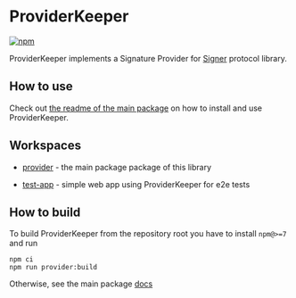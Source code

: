 # ProviderKeeper
[![npm](https://img.shields.io/npm/v/@waves/provider-keeper?color=blue&label=%40waves%2Fprovider-keeper&logo=npm)](https://www.npmjs.com/package/@waves/provider-keeper)

ProviderKeeper implements a Signature Provider for [Signer](https://github.com/wavesplatform/signer) protocol library.

## How to use
Check out [the readme of the main package](provider) on how to install and use ProviderKeeper.

## Workspaces
- [provider](provider) - the main package package of this library

- [test-app](test-app) - simple web app using ProviderKeeper for e2e tests



## How to build
To build ProviderKeeper from the repository root you have to install `npm@>=7` and run

```
npm ci
npm run provider:build
```

Otherwise, see the main package [docs](provider/readme.md#how-to-build)


